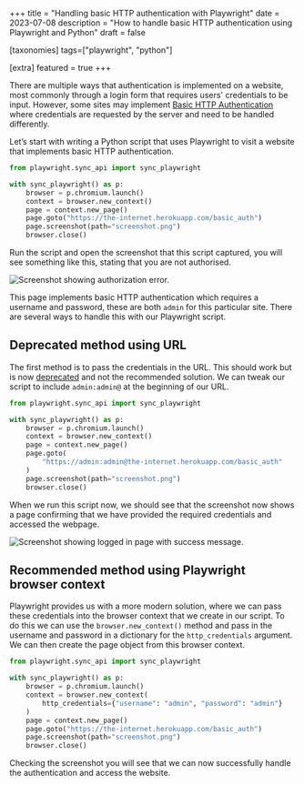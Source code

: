 +++
title = "Handling basic HTTP authentication with Playwright"
date = 2023-07-08
description = "How to handle basic HTTP authentication using Playwright and Python"
draft = false

[taxonomies]
tags=["playwright", "python"]

[extra]
featured = true
+++

There are multiple ways that authentication is implemented on a website, most commonly through a login form that requires users' credentials to be input. However, some sites may implement [Basic HTTP Authentication](https://developer.mozilla.org/en-US/docs/Web/HTTP/Authentication#basic_authentication_scheme) where credentials are requested by the server and need to be handled differently.

Let’s start with writing a Python script that uses Playwright to visit a website that implements basic HTTP authentication.

```python
from playwright.sync_api import sync_playwright

with sync_playwright() as p:
    browser = p.chromium.launch()
    context = browser.new_context()
    page = context.new_page()
    page.goto("https://the-internet.herokuapp.com/basic_auth")
    page.screenshot(path="screenshot.png")
    browser.close()
```

Run the script and open the screenshot that this script captured, you will see something like this, stating that you are not authorised.

![Screenshot showing authorization error.](/images/http-basic-auth-playwright-unauthorized.png)

This page implements basic HTTP authentication which requires a username and password, these are both `admin` for this particular site. There are several ways to handle this with our Playwright script.

## Deprecated method using URL

The first method is to pass the credentials in the URL. This should work but is now [deprecated](https://developer.mozilla.org/en-US/docs/Web/HTTP/Authentication#access_using_credentials_in_the_url) and not the recommended solution. We can tweak our script to include `admin:admin@` at the beginning of our URL.

```python
from playwright.sync_api import sync_playwright

with sync_playwright() as p:
    browser = p.chromium.launch()
    context = browser.new_context()
    page = context.new_page()
    page.goto(
        "https://admin:admin@the-internet.herokuapp.com/basic_auth"
    )
    page.screenshot(path="screenshot.png")
    browser.close()
```

When we run this script now, we should see that the screenshot now shows a page confirming that we have provided the required credentials and accessed the webpage.

![Screenshot showing logged in page with success message.](/images/http-basic-auth-playwright-authorized.png)

## Recommended method using Playwright browser context

Playwright provides us with a more modern solution, where we can pass these credentials into the browser context that we create in our script. To do this we can use the `browser.new_context()` method and pass in the username and password in a dictionary for the `http_credentials` argument. We can then create the page object from this browser context.

```python
from playwright.sync_api import sync_playwright

with sync_playwright() as p:
    browser = p.chromium.launch()
    context = browser.new_context(
        http_credentials={"username": "admin", "password": "admin"}
    )
    page = context.new_page()
    page.goto("https://the-internet.herokuapp.com/basic_auth")
    page.screenshot(path="screenshot.png")
    browser.close()
```

Checking the screenshot you will see that we can now successfully handle the authentication and access the website.